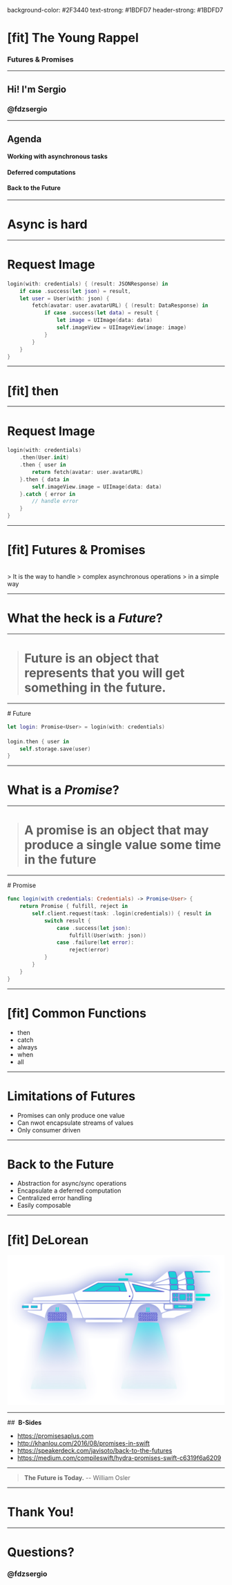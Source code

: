 background-color: #2F3440
text-strong: #1BDFD7
header-strong: #1BDFD7

# [fit] **The Young Rappel**
### Futures & Promises

---

## **Hi! I'm Sergio**
### @fdzsergio

---

## **Agenda**
#### Working with asynchronous tasks
#### Deferred computations
#### Back to the Future

---

# Async is hard

---
# Request Image

```swift 
login(with: credentials) { (result: JSONResponse) in
    if case .success(let json) = result,
    let user = User(with: json) {
        fetch(avatar: user.avatarURL) { (result: DataResponse) in
            if case .success(let data) = result {
                let image = UIImage(data: data)
                self.imageView = UIImageView(image: image)
            }
        }
    }
}
```

---

# [fit] then

---

# Request Image

```swift 
login(with: credentials)
    .then(User.init)
    .then { user in
        return fetch(avatar: user.avatarURL)
    }.then { data in
        self.imageView.image = UIImage(data: data)
    }.catch { error in 
        // handle error
    }
}
```

---

# [fit] Futures & Promises
<br>
> It is the way to handle
> complex asynchronous operations
> in a simple way

---

# What the heck is a *Future*?

---

> # Future is an object that represents that you will get something in the future.

---

# Future 
<br>

```swift
let login: Promise<User> = login(with: credentials)

login.then { user in 
    self.storage.save(user)
}
```

---

# What is a *Promise*?

---

> # A promise is an object that may produce a single value some time in the future

---

# Promise

```swift
func login(with credentials: Credentials) -> Promise<User> {
    return Promise { fulfill, reject in 
        self.client.request(task: .login(credentials)) { result in 
            switch result {
                case .success(let json):
                    fulfill(User(with: json))
                case .failure(let error):
                    reject(error)
            }
        }
    }
}
```

---

# [fit] **Common Functions**
- then
- catch
- always
- when
- all

---

# **Limitations of** Futures
- Promises can only produce one value
- Can nwot encapsulate streams of values
- Only consumer driven

---

# **Back to the Future**

- Abstraction for async/sync operations
- Encapsulate a deferred computation
- Centralized error handling 
- Easily composable

---

# [fit] De**Lorean**
![inline](assets/delorean.png)

---

##  **B-Sides**

- https://promisesaplus.com
- http://khanlou.com/2016/08/promises-in-swift
- https://speakerdeck.com/javisoto/back-to-the-futures
- https://medium.com/compileswift/hydra-promises-swift-c6319f6a6209

---

> **The Future is Today.**
-- William Osler

---

# **Thank You!**

---

# Questions?
### **@fdzsergio**
